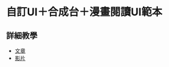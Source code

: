 # 自訂UI＋合成台＋漫畫閱讀UI範本

## 詳細教學
- [文章](https://www.mcbedev.net/2021/10/add-on-6-ui.html)
- [影片](https://www.youtube.com/watch?v=XuO-h6Cy3ws)
